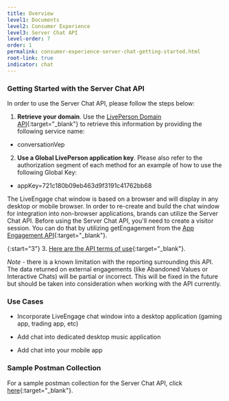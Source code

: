 ```yaml
---
title: Overview
level1: Documents
level2: Consumer Experience
level3: Server Chat API
level-order: 7
order: 1
permalink: consumer-experience-server-chat-getting-started.html
root-link: true
indicator: chat
---
```



### Getting Started with the Server Chat API


In order to use the Server Chat API, please follow the steps below:

1. **Retrieve your domain**. Use the [LivePerson Domain API](agent-domain-domain-api.html){:target="_blank"} to retrieve this information by providing the following service name:

 * conversationVep

2. **Use a Global LivePerson application key**. Please also refer to the authorization segment of each method for an example of how to use the following Global Key:

  - appKey=721c180b09eb463d9f3191c41762bb68

The LiveEngage chat window is based on a browser and will display in any desktop or mobile browser. In order to re-create and build the chat window for integration into non-browser applications, brands can utilize the Server Chat API. Before using the Server Chat API, you'll need to create a visitor session. You can do that by utilizing getEngagement from the [App Engagement API](rt-interactions-app-engagement-overview.html){:target="_blank"}.

{:start="3"}
3. [Here are the API terms of use](https://www.liveperson.com/policies/apitou){:target="_blank"}.

_Note_ - there is a known limitation with the reporting surrounding this API. The data returned on external engagements (like Abandoned Values or Interactive Chats) will be partial or incorrect. This will be fixed in the future but should be taken into consideration when working with the API currently.


### Use Cases

- Incorporate LiveEngage chat window into a desktop application (gaming app, trading app, etc)

- Add chat into dedicated desktop music application

- Add chat into your mobile app

### Sample Postman Collection

For a sample postman collection for the Server Chat API, click [here](consumer-experience-server-chat-sample.html){:target="_blank"}.
